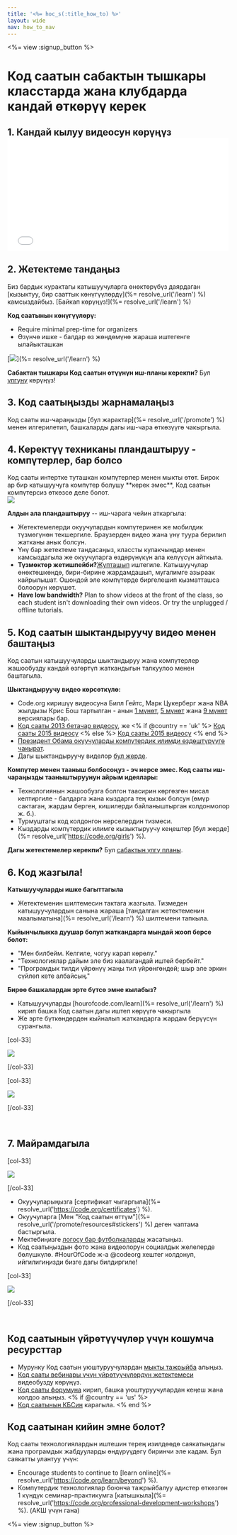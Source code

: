 ```yaml
---
title: '<%= hoc_s(:title_how_to) %>'
layout: wide
nav: how_to_nav
---
```

<%= view :signup_button %>

# Код саатын сабактын тышкары класстарда жана клубдарда кандай өткөрүү керек

## 1. Кандай кылуу видеосун көрүңүз <iframe width="500" height="255" src="//www.youtube.com/embed/SrnvvWDm73k" frameborder="0" allowfullscreen mark="crwd-mark"></iframe> 

## 2. Жетектеме тандаңыз

Биз бардык курактагы катышуучуларга өнөктөрүбүз даярдаган [кызыктуу, бир сааттык көнүгүүлөрдү](%= resolve_url('/learn') %) камсыздайбыз. [Байкап көрүңүз!](%= resolve_url('/learn') %)

**Код саатынын көнүгүүлөрү:**

- Require minimal prep-time for organizers
- Өзүнчө ишке - балдар өз жөндөмүнө жараша иштегенге ылайыкташкан

[![](/images/fit-700/tutorials.png)](%= resolve_url('/learn') %)

**Сабактан тышкары Код саатын өтүүнүн иш-планы керекпи?** Бул [үлгүнү](/files/AfterschoolEducatorLessonPlanOutline.docx) көрүңүз!

## 3. Код саатыңызды жарнамалаңыз

Код сааты иш-чараңызды [бул жарактар](%= resolve_url('/promote') %) менен илгерилетип, башкаларды дагы иш-чара өткөзүүгө чакыргыла.

## 4. Керектүү техниканы пландаштыруу - компүтерлер, бар болсо

<div class="col-66" style="padding-right: 20px;">
  Код сааты интертке туташкан компүтерлер менен мыкты өтөт. Бирок ар бир катышуучуга компүтер болушу **керек эмес**, Код саатын компүтерсиз өткөзсө деле болот.
</div>

<div class="col-33">
  <img src="/images/fit-400/group_ipad.jpg" />
</div>

<div style="clear: both;"></div>

**Алдын ала пландаштыруу** -- иш-чарага чейин аткаргыла:

- Жетектемелерди окуучулардын компүтеринен же мобилдик түзмөгүнөн текшергиле. Браузерден видео жана үнү туура берилип жатканы анык болсун.
- Үнү бар жетектеме тандасаңыз, классты кулакчындар менен камсыздагыла же окуучуларга өздөрүнүкүн ала келүүсүн айткыла.
- **Түзмөктөр жетишпейби?**[Жупташып](https://www.youtube.com/watch?v=vgkahOzFH2Q) иштегиле. Катышуучулар өнөктөшкөндө, бири-бирине жардамдашып, мугалимге азыраак кайрылышат. Ошондой эле компүтерде биргелешип кызматташса болоорун көрүшөт.
- **Have low bandwidth?** Plan to show videos at the front of the class, so each student isn't downloading their own videos. Or try the unplugged / offline tutorials.

## 5. Код саатын шыктандыруучу видео менен баштаңыз

Код саатын катышуучуларды шыктандыруу жана компүтерлер жашообузду кандай өзгөртүп жаткандыгын талкуулоо менен баштагыла.

**Шыктандыруучу видео көрсөткүлө:**

- Code.org киришүү видеосуна Билл Гейтс, Марк Цукерберг жана NBA жылдызы Крис Бош тартылган - анын [1 мүнөт](https://www.youtube.com/watch?v=qYZF6oIZtfc), [5 мүнөт](https://www.youtube.com/watch?v=nKIu9yen5nc) жана [9 мүнөт](https://www.youtube.com/watch?v=dU1xS07N-FA) версиялары бар.
- [Код сааты 2013 бетачар видеосу](https://www.youtube.com/watch?v=FC5FbmsH4fw), же <% if @country == 'uk' %> [Код сааты 2015 видеосу](https://www.youtube.com/watch?v=7L97YMYqLHc) <% else %> [Код сааты 2015 видеосу](https://www.youtube.com/watch?v=7L97YMYqLHc) <% end %>
- [Президент Обама окуучуларды компүтердик илимди өздөштүрүүгө чакырат](https://www.youtube.com/watch?v=6XvmhE1J9PY).
- Дагы шыктандыруучу виделор [бул жерде](https://www.youtube.com/playlist?list=PLzdnOPI1iJNfpD8i4Sx7U0y2MccnrNZuP).

**Компүтер менен тааныш болбосоңуз - эч нерсе эмес. Код сааты иш-чараңызды тааныштыруунун айрым идеялары:**

- Технологиянын жашообузга болгон таасирин көргөзгөн мисал келтиргиле - балдарга жана кыздарга тең кызык болсун (өмүр сактаган, жардам берген, кишилерди байланыштырган колдонмолор ж. б.).
- Турмуштагы код колдонгон нерселердин тизмеси.
- Кыздарды компүтердик илимге кызыктыруучу кеңештер [бул жерде](%= resolve_url('https://code.org/girls') %).

**Дагы жетектемелер керекпи?** Бул [сабактын үлгү планы](/files/AfterschoolEducatorLessonPlanOutline.docx).

## 6. Код жазгыла!

**Катышуучуларды ишке багыттагыла**

- Жетектеменин шилтемесин тактага жазгыла. Тизмеден катышуучулардын санына жараша [тандалган жетектеменин маалыматына](%= resolve_url('/learn') %) шилтемени тапкыла.

**Кыйынчылыкка дуушар болуп жаткандарга мындай жооп берсе болот:**

- "Мен билбейм. Келгиле, чогуу карап көрөлү."
- "Технологиялар дайым эле биз каалагандай иштей бербейт."
- "Програмдык тилди үйрөнүү жаңы тил үйрөнгөндөй; шыр эле эркин сүйлөп кете албайсың."

**Бирөө башкалардан эрте бүтсө эмне кылабыз?**

- Катышуучуларды [hourofcode.com/learn](%= resolve_url('/learn') %) кирип башка Код саатын дагы иштеп көрүүгө чакыргыла
- Же эрте бүткөндөрдөн кыйналып жаткандарга жардам берүүсүн сурангыла.

[col-33]

![](/images/fit-250/highschoolgirls.jpeg)

[/col-33]

[col-33]

![](/images/fit-300/group_ar.jpg)

[/col-33]

<p style="clear:both">&nbsp;</p>

## 7. Майрамдагыла

[col-33]

![](/images/fit-300/boy-certificate.jpg)

[/col-33]

- Окуучуларыңызга [сертификат чыгаргыла](%= resolve_url('https://code.org/certificates') %).
- Окуучуларга [Мен "Код саатын өттүм"](%= resolve_url('/promote/resources#stickers') %) деген чаптама бастыргыла.
- Мектебиңизге [ логосу бар футболкаларды](http://blog.code.org/post/132608499493/hour-of-code-shirts-and-more) жасатыңыз.
- Код саатыңыздын фото жана видеолорун социалдык желелерде бөлүшкүлө. #HourOfCode ж-а @codeorg хештег колдонуп, ийгилигиңизди бизге дагы билдиргиле!

[col-33]

![](/images/fit-260/highlight-certificates.jpg)

[/col-33]

<p style="clear:both">&nbsp;</p>

## Код саатынын үйрөтүүчүлөр үчүн кошумча ресурсттар

- Мурунку Код саатын уюштуруучулардан [мыкты тажрыйба](http://www.slideshare.net/TeachCode/hour-of-code-best-practices-for-successful-educators-51273466) алыңыз. 
- [Код сааты вебинары үчүн үйрөтүүчүлөрдүн жетектемеси](https://youtu.be/EJeMeSW2-Mw) видеобузду көрүңүз.
- [Код сааты форумуна](http://forum.code.org/c/plc/hour-of-code) кирип, башка уюштуруучулардан кеңеш жана колдоо алыңыз. <% if @country == 'us' %>
- [Код саатынын КБСин](https://support.code.org/hc/en-us/categories/200147083-Hour-of-Code) карагыла. <% end %>

## Код саатынан кийин эмне болот?

Код сааты технологиялардын иштешин терең изилдөөдө саякатындагы жана програмдык жабдууларды өндүрүүдөгү биринчи эле кадам. Бул саякатты улантуу үчүн:

- Encourage students to continue to [learn online](%= resolve_url('https://code.org/learn/beyond') %).
- Компүтердик технологиялар боюнча тажрыйбалуу адистер өткөзгөн 1 күндүк семинар-практикумга [катышкыла](%= resolve_url('https://code.org/professional-development-workshops') %). (АКШ үчүн гана)

<%= view :signup_button %>